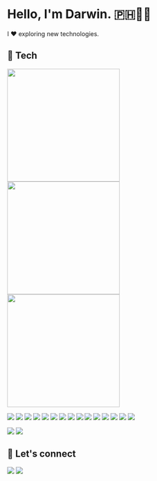# Hello, I'm Darwin. 🇵🇭👋🏼
I ❤️ exploring new technologies.

## 🔧 Tech
<img src="https://leftoversalad.com/c/015_programmingpeople/PP4.png" width="260"> <img src="https://leftoversalad.com/c/015_programmingpeople/elixir.png" width="260"> <img src="https://leftoversalad.com/c/015_programmingpeople/PP9.png" width="260">

<img src="https://img.shields.io/badge/linux-orange?logo=linux&style=for-the-badge"> <img src="https://img.shields.io/badge/VS%20Code-blue?logo=visual-studio-code&style=for-the-badge"> <img src="https://img.shields.io/badge/Bash-purple?logo=gnu-bash&style=for-the-badge"> <img src="https://img.shields.io/badge/npm-C62102?logo=npm&logoColor=white&style=for-the-badge"> <img src="https://img.shields.io/badge/insomnia-blueviolet?logo=insomnia&style=for-the-badge"> <img src="https://img.shields.io/badge/html5-orange?logo=html5&style=for-the-badge"> <img src="https://img.shields.io/badge/css-blue?logo=css3&style=for-the-badge"> <img src="https://img.shields.io/badge/javascript-yellow?logo=javascript&style=for-the-badge"> <img src="https://img.shields.io/badge/node-green?logo=node.js&logoColor=white&style=for-the-badge"> <img src="https://img.shields.io/badge/react-47CEF7?logo=react&logoColor=white&style=for-the-badge"> <img src="https://img.shields.io/badge/svelte-orange?logo=svelte&style=for-the-badge"> <img src="https://img.shields.io/badge/elixir-purple?logo=elixir&style=for-the-badge"> <img src="https://img.shields.io/badge/phoenix-orange?logo=elixir&style=for-the-badge"> <img src="https://img.shields.io/badge/postgresql-2F5E8E?logo=postgresql&logoColor=white&style=for-the-badge"> <img src="https://img.shields.io/badge/mysql-orange?logo=mysql&logoColor=white&style=for-the-badge">

<img src="https://img.shields.io/badge/docker-lightblue?logo=docker&style=for-the-badge"> <img src="https://img.shields.io/badge/kubernetes-white?logo=kubernetes&style=for-the-badge"> 

## 💬 Let's connect 
<img src="https://img.shields.io/github/followers/darwinphi?style=for-the-badge"> <img src="https://img.shields.io/twitter/follow/darwinmanalophi?style=for-the-badge">

<!-- 
**darwinphi/darwinphi** is a ✨ _special_ ✨ repository because its `README.md` (this file) appears on your GitHub profile.

Here are some ideas to get you started:

- 🔭 I’m currently working on ...
- 🌱 I’m currently learning ...
- 👯 I’m looking to collaborate on ...
- 🤔 I’m looking for help with ...
- 💬 Ask me about ...
- 📫 How to reach me: ...
- ⚡ Fun fact: ... -->
